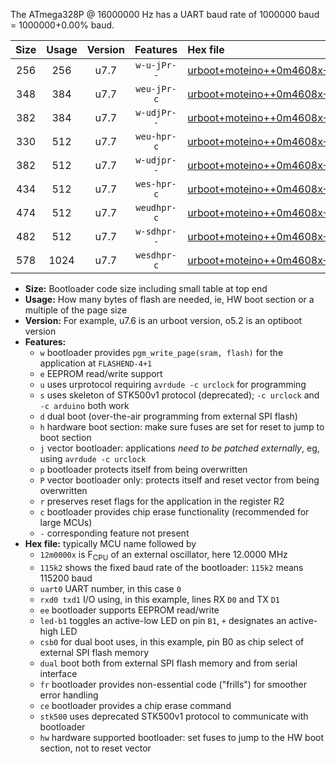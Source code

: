 The ATmega328P @ 16000000 Hz has a UART baud rate of 1000000 baud = 1000000+0.00% baud.

|Size|Usage|Version|Features|Hex file|
|:-:|:-:|:-:|:-:|:--|
|256|256|u7.7|`w-u-jPr--`|[urboot+moteino++0m4608x+++28k8_uart0_rxd0_txd1_led+b1_fr.hex](https://raw.githubusercontent.com/stefanrueger/urboot.hex/main/boards/moteino/external_oscillator/fcpu++0m4608_Hz/br+++28k8_bps/urboot+moteino++0m4608x+++28k8_uart0_rxd0_txd1_led+b1_fr.hex)|
|348|384|u7.7|`weu-jPr-c`|[urboot+moteino++0m4608x+++28k8_uart0_rxd0_txd1_ee_led+b1_fr_ce.hex](https://raw.githubusercontent.com/stefanrueger/urboot.hex/main/boards/moteino/external_oscillator/fcpu++0m4608_Hz/br+++28k8_bps/urboot+moteino++0m4608x+++28k8_uart0_rxd0_txd1_ee_led+b1_fr_ce.hex)|
|382|384|u7.7|`w-udjPr--`|[urboot+moteino++0m4608x+++28k8_uart0_rxd0_txd1_led+b1_csb0_dual.hex](https://raw.githubusercontent.com/stefanrueger/urboot.hex/main/boards/moteino/external_oscillator/fcpu++0m4608_Hz/br+++28k8_bps/urboot+moteino++0m4608x+++28k8_uart0_rxd0_txd1_led+b1_csb0_dual.hex)|
|330|512|u7.7|`weu-hpr-c`|[urboot+moteino++0m4608x+++28k8_uart0_rxd0_txd1_ee_led+b1_fr_ce_hw.hex](https://raw.githubusercontent.com/stefanrueger/urboot.hex/main/boards/moteino/external_oscillator/fcpu++0m4608_Hz/br+++28k8_bps/urboot+moteino++0m4608x+++28k8_uart0_rxd0_txd1_ee_led+b1_fr_ce_hw.hex)|
|382|512|u7.7|`w-udjpr--`|[urboot+moteino++0m4608x+++28k8_uart0_rxd0_txd1_led+b1_csb0_dual_fr.hex](https://raw.githubusercontent.com/stefanrueger/urboot.hex/main/boards/moteino/external_oscillator/fcpu++0m4608_Hz/br+++28k8_bps/urboot+moteino++0m4608x+++28k8_uart0_rxd0_txd1_led+b1_csb0_dual_fr.hex)|
|434|512|u7.7|`wes-hpr-c`|[urboot+moteino++0m4608x+++28k8_uart0_rxd0_txd1_ee_led+b1_fr_ce_stk500_hw.hex](https://raw.githubusercontent.com/stefanrueger/urboot.hex/main/boards/moteino/external_oscillator/fcpu++0m4608_Hz/br+++28k8_bps/urboot+moteino++0m4608x+++28k8_uart0_rxd0_txd1_ee_led+b1_fr_ce_stk500_hw.hex)|
|474|512|u7.7|`weudhpr-c`|[urboot+moteino++0m4608x+++28k8_uart0_rxd0_txd1_ee_led+b1_csb0_dual_fr_ce_hw.hex](https://raw.githubusercontent.com/stefanrueger/urboot.hex/main/boards/moteino/external_oscillator/fcpu++0m4608_Hz/br+++28k8_bps/urboot+moteino++0m4608x+++28k8_uart0_rxd0_txd1_ee_led+b1_csb0_dual_fr_ce_hw.hex)|
|482|512|u7.7|`w-sdhpr--`|[urboot+moteino++0m4608x+++28k8_uart0_rxd0_txd1_led+b1_csb0_dual_fr_stk500_hw.hex](https://raw.githubusercontent.com/stefanrueger/urboot.hex/main/boards/moteino/external_oscillator/fcpu++0m4608_Hz/br+++28k8_bps/urboot+moteino++0m4608x+++28k8_uart0_rxd0_txd1_led+b1_csb0_dual_fr_stk500_hw.hex)|
|578|1024|u7.7|`wesdhpr-c`|[urboot+moteino++0m4608x+++28k8_uart0_rxd0_txd1_ee_led+b1_csb0_dual_fr_ce_stk500_hw.hex](https://raw.githubusercontent.com/stefanrueger/urboot.hex/main/boards/moteino/external_oscillator/fcpu++0m4608_Hz/br+++28k8_bps/urboot+moteino++0m4608x+++28k8_uart0_rxd0_txd1_ee_led+b1_csb0_dual_fr_ce_stk500_hw.hex)|

- **Size:** Bootloader code size including small table at top end
- **Usage:** How many bytes of flash are needed, ie, HW boot section or a multiple of the page size
- **Version:** For example, u7.6 is an urboot version, o5.2 is an optiboot version
- **Features:**
  + `w` bootloader provides `pgm_write_page(sram, flash)` for the application at `FLASHEND-4+1`
  + `e` EEPROM read/write support
  + `u` uses urprotocol requiring `avrdude -c urclock` for programming
  + `s` uses skeleton of STK500v1 protocol (deprecated); `-c urclock` and `-c arduino` both work
  + `d` dual boot (over-the-air programming from external SPI flash)
  + `h` hardware boot section: make sure fuses are set for reset to jump to boot section
  + `j` vector bootloader: applications *need to be patched externally*, eg, using `avrdude -c urclock`
  + `p` bootloader protects itself from being overwritten
  + `P` vector bootloader only: protects itself and reset vector from being overwritten
  + `r` preserves reset flags for the application in the register R2
  + `c` bootloader provides chip erase functionality (recommended for large MCUs)
  + `-` corresponding feature not present
- **Hex file:** typically MCU name followed by
  + `12m0000x` is F<sub>CPU</sub> of an external oscillator, here 12.0000 MHz
  + `115k2` shows the fixed baud rate of the bootloader: `115k2` means 115200 baud
  + `uart0` UART number, in this case `0`
  + `rxd0 txd1` I/O using, in this example, lines RX `D0` and TX `D1`
  + `ee` bootloader supports EEPROM read/write
  + `led-b1` toggles an active-low LED on pin `B1`, `+` designates an active-high LED
  + `csb0` for dual boot uses, in this example, pin B0 as chip select of external SPI flash memory
  + `dual` boot both from external SPI flash memory and from serial interface
  + `fr` bootloader provides non-essential code ("frills") for smoother error handling
  + `ce` bootloader provides a chip erase command
  + `stk500` uses deprecated STK500v1 protocol to communicate with bootloader
  + `hw` hardware supported bootloader: set fuses to jump to the HW boot section, not to reset vector
